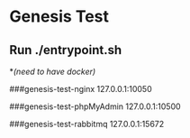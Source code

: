 # Genesis Test 

## Run ./entrypoint.sh
*_(need to have docker)_


###genesis-test-nginx        127.0.0.1:10050

###genesis-test-phpMyAdmin   127.0.0.1:10500

###genesis-test-rabbitmq   127.0.0.1:15672